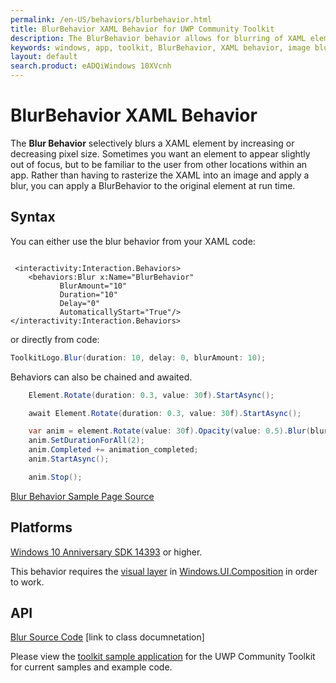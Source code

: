 ```yaml
---
permalink: /en-US/behaviors/blurbehavior.html
title: BlurBehavior XAML Behavior for UWP Community Toolkit
description: The BlurBehavior behavior allows for blurring of XAML elements using composition
keywords: windows, app, toolkit, BlurBehavior, XAML behavior, image blur, XAML blur, XAML composition 
layout: default
search.product: eADQiWindows 10XVcnh
---
```


# BlurBehavior XAML Behavior
The **Blur Behavior** selectively blurs a XAML element by increasing or decreasing pixel size.
Sometimes you want an element to appear slightly out of focus, but to be familiar to the user from other locations within an app.  Rather than having to rasterize the XAML into an image and apply a blur, you can apply a BlurBehavior to the original element at run time. 

## Syntax
You can either use the blur behavior from your XAML code:
```xaml

 <interactivity:Interaction.Behaviors>
    <behaviors:Blur x:Name="BlurBehavior" 
           BlurAmount="10" 
           Duration="10" 
           Delay="0" 
           AutomaticallyStart="True"/>
</interactivity:Interaction.Behaviors>

```

or directly from code:

```C#
ToolkitLogo.Blur(duration: 10, delay: 0, blurAmount: 10);       
```

Behaviors can also be chained and awaited.

```C#
    Element.Rotate(duration: 0.3, value: 30f).StartAsync();

    await Element.Rotate(duration: 0.3, value: 30f).StartAsync();

    var anim = element.Rotate(value: 30f).Opacity(value: 0.5).Blur(blurAmount:5);
    anim.SetDurationForAll(2);
    anim.Completed += animation_completed;
    anim.StartAsync();

    anim.Stop();
```

[Blur Behavior Sample Page Source](https://github.com/Microsoft/UWPCommunityToolkit/tree/master/Microsoft.Toolkit.Uwp.SampleApp/SamplePages/BlurBehavior)


## Platforms

[Windows 10 Anniversary SDK 14393](https://blogs.windows.com/windowsexperience/2016/07/18/build14393/) or higher.

This behavior requires the [visual layer](https://msdn.microsoft.com/en-us/windows/uwp/graphics/visual-layer) in [Windows.UI.Composition](https://msdn.microsoft.com/library/windows/apps/dn706878) in order to work.  

## API

[Blur Source Code](https://github.com/Microsoft/UWPCommunityToolkit/blob/master/Microsoft.Toolkit.Uwp.UI.Animations/Behaviors/Blur.cs)
[link to class documnetation]

Please view the [toolkit sample application](https://github.com/Microsoft/UWPCommunityToolkit/tree/master/Microsoft.Toolkit.Uwp.SampleApp) for the UWP Community Toolkit for current samples and example code.
